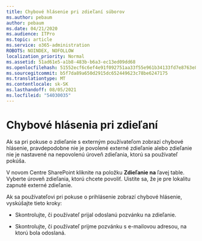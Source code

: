 ```yaml
---
title: Chybové hlásenie pri zdieľaní súborov
ms.author: pebaum
author: pebaum
ms.date: 04/21/2020
ms.audience: ITPro
ms.topic: article
ms.service: o365-administration
ROBOTS: NOINDEX, NOFOLLOW
localization_priority: Normal
ms.assetid: 51ad61e5-a1b8-483b-b6a3-ec13ed09dd68
ms.openlocfilehash: 51552ecf6c6ef4e91f092751aa33f55e961b34133fd7e8763e84f1a2c894d5a9
ms.sourcegitcommit: b5f7da89a650d2915dc652449623c78be6247175
ms.translationtype: MT
ms.contentlocale: sk-SK
ms.lasthandoff: 08/05/2021
ms.locfileid: "54030035"
---
```

# <a name="error-messages-when-sharing"></a>Chybové hlásenia pri zdieľaní

Ak sa pri pokuse o zdieľanie s externým používateľom zobrazí chybové hlásenie, pravdepodobne nie je povolené externé zdieľanie alebo zdieľanie nie je nastavené na nepovolenú úroveň zdieľania, ktorú sa používateľ pokúša.
  
V novom Centre SharePoint kliknite na položku **Zdieľanie na** ľavej table. Vyberte úroveň zdieľania, ktorú chcete povoliť. Uistite sa, že je pre lokalitu zapnuté externé zdieľanie. 
  
Ak sa používateľovi pri pokuse o prihlásenie zobrazí chybové hlásenie, vyskúšajte tieto kroky:
  
- Skontrolujte, či používateľ prijal odoslanú pozvánku na zdieľanie.
    
- Skontrolujte, či používateľ prijme pozvánku s e-mailovou adresou, na ktorú bola odoslaná.
    

